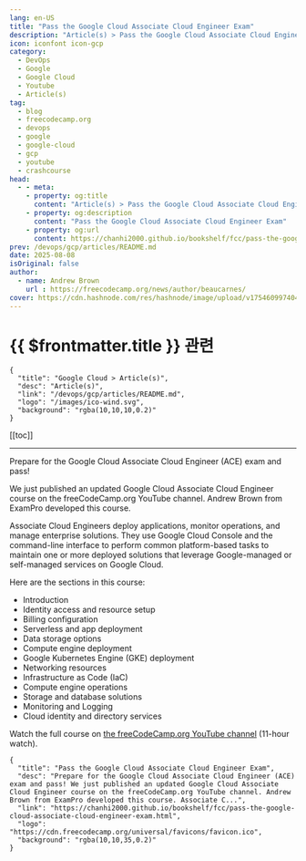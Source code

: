 ```yaml
---
lang: en-US
title: "Pass the Google Cloud Associate Cloud Engineer Exam"
description: "Article(s) > Pass the Google Cloud Associate Cloud Engineer Exam"
icon: iconfont icon-gcp
category:
  - DevOps
  - Google
  - Google Cloud
  - Youtube
  - Article(s)
tag:
  - blog
  - freecodecamp.org
  - devops
  - google
  - google-cloud
  - gcp
  - youtube
  - crashcourse
head:
  - - meta:
    - property: og:title
      content: "Article(s) > Pass the Google Cloud Associate Cloud Engineer Exam"
    - property: og:description
      content: "Pass the Google Cloud Associate Cloud Engineer Exam"
    - property: og:url
      content: https://chanhi2000.github.io/bookshelf/fcc/pass-the-google-cloud-associate-cloud-engineer-exam.html
prev: /devops/gcp/articles/README.md
date: 2025-08-08
isOriginal: false
author:
  - name: Andrew Brown
    url : https://freecodecamp.org/news/author/beaucarnes/
cover: https://cdn.hashnode.com/res/hashnode/image/upload/v1754609974047/0ba79036-c47e-422c-8e06-626f10d95d7d.png
---
```


# {{ $frontmatter.title }} 관련

```component VPCard
{
  "title": "Google Cloud > Article(s)",
  "desc": "Article(s)",
  "link": "/devops/gcp/articles/README.md",
  "logo": "/images/ico-wind.svg",
  "background": "rgba(10,10,10,0.2)"
}
```

[[toc]]

---

<SiteInfo
  name="Pass the Google Cloud Associate Cloud Engineer Exam"
  desc="Prepare for the Google Cloud Associate Cloud Engineer (ACE) exam and pass! We just published an updated Google Cloud Associate Cloud Engineer course on the freeCodeCamp.org YouTube channel. Andrew Brown from ExamPro developed this course. Associate C..."
  url="https://freecodecamp.org/news/pass-the-google-cloud-associate-cloud-engineer-exam"
  logo="https://cdn.freecodecamp.org/universal/favicons/favicon.ico"
  preview="https://cdn.hashnode.com/res/hashnode/image/upload/v1754609974047/0ba79036-c47e-422c-8e06-626f10d95d7d.png"/>

Prepare for the Google Cloud Associate Cloud Engineer (ACE) exam and pass!

We just published an updated Google Cloud Associate Cloud Engineer course on the freeCodeCamp.org YouTube channel. Andrew Brown from ExamPro developed this course.

Associate Cloud Engineers deploy applications, monitor operations, and manage enterprise solutions. They use Google Cloud Console and the command-line interface to perform common platform-based tasks to maintain one or more deployed solutions that leverage Google-managed or self-managed services on Google Cloud.

Here are the sections in this course:

- Introduction
- Identity access and resource setup
- Billing configuration
- Serverless and app deployment
- Data storage options
- Compute engine deployment
- Google Kubernetes Engine (GKE) deployment
- Networking resources
- Infrastructure as Code (IaC)
- Compute engine operations
- Storage and database solutions
- Monitoring and Logging
- Cloud identity and directory services

Watch the full course on [<FontIcon icon="fa-brands fa-youtube"/>the freeCodeCamp.org YouTube channel](https://youtu.be/OlAmyf8_4O4) (11-hour watch).

<VidStack src="youtube/OlAmyf8_4O4" />

<!-- TODO: add ARTICLE CARD -->
```component VPCard
{
  "title": "Pass the Google Cloud Associate Cloud Engineer Exam",
  "desc": "Prepare for the Google Cloud Associate Cloud Engineer (ACE) exam and pass! We just published an updated Google Cloud Associate Cloud Engineer course on the freeCodeCamp.org YouTube channel. Andrew Brown from ExamPro developed this course. Associate C...",
  "link": "https://chanhi2000.github.io/bookshelf/fcc/pass-the-google-cloud-associate-cloud-engineer-exam.html",
  "logo": "https://cdn.freecodecamp.org/universal/favicons/favicon.ico",
  "background": "rgba(10,10,35,0.2)"
}
```
